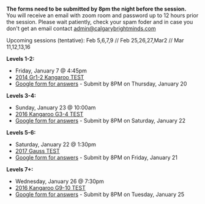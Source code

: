 <b>The forms need to be submitted by 8pm the night before the session.</b><br>
You will receive an email with zoom room and password up to 12 hours prior the session. Please wait patiently, check your spam foder and in case you don't get an email contact admin@calgarybrightminds.com

Upcoming sessions (tentative): Feb 5,6,7,9  //  Feb 25,26,27,Mar2   // Mar 11,12,13,16

<b>Levels 1-2:</b>
  * Friday, January 7 @ 4:45pm
  * <a href="https://github.com/RenertMath/RenertMath.github.io/blob/master/contests/2014%20-%20Kangaroo%20-%2001-02%20-%20test%20only.pdf">2014 Gr1-2 Kangaroo TEST</a>
  * <a href="https://https://forms.gle/mfZLdDfB6wazCWyr8">Google form for answers</a> - Submit by 8PM on Thursday, January 20

<b>Levels 3-4:</b> 
  * Sunday, January 23 @ 10:00am
  * <a href="https://renertmath.github.io/contests/2015%20-%20CESMC%20Level%202%20-%20test.pdf">2016 Kangaroo G3-4 TEST</a>
  * <a href="https://forms.gle/xUdqQ46R5rqCveC86">Google form for answers</a> - Submit by 8PM on Saturday, January 22

<b>Levels 5-6: </b>
  * Saturday, January 22 @ 1:30pm 
  * <a href="https://github.com/RenertMath/RenertMath.github.io/blob/master/contests/2017Gauss7Contest.pdf">2017 Gauss TEST</a>
  * <a href="https://forms.gle/UkPQ5WmvP6ph8WCJ6">Google form for answers</a> - Submit by 8PM on Friday, January 21

<b>Levels 7+:</b> 
  * Wednesday, January 26 @ 7:30pm
  * <a href="https://github.com/RenertMath/RenertMath.github.io/blob/master/contests/2016%20-%20Kangaroo%20-%2009-10%20-%20test%20only.pdf">2016 Kangaroo G9-10 TEST</a>
  * <a href="https://forms.gle/iTpsjZv7Cb7PBiAX9">Google form for answers</a> - Submit by 8PM on Tuesday, January 25

